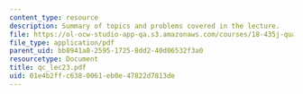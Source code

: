 ```yaml
---
content_type: resource
description: Summary of topics and problems covered in the lecture.
file: https://ol-ocw-studio-app-qa.s3.amazonaws.com/courses/18-435j-quantum-computation-fall-2003/01e4b2ffc6380061eb0e47822d7813de_qc_lec23.pdf
file_type: application/pdf
parent_uid: bb8941a8-2595-1725-8dd2-40d06532f3a0
resourcetype: Document
title: qc_lec23.pdf
uid: 01e4b2ff-c638-0061-eb0e-47822d7813de
---
```

